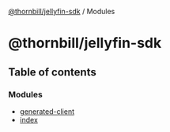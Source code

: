 [@thornbill/jellyfin-sdk](README.md) / Modules

# @thornbill/jellyfin-sdk

## Table of contents

### Modules

- [generated-client](modules/generated_client.md)
- [index](modules/index.md)
